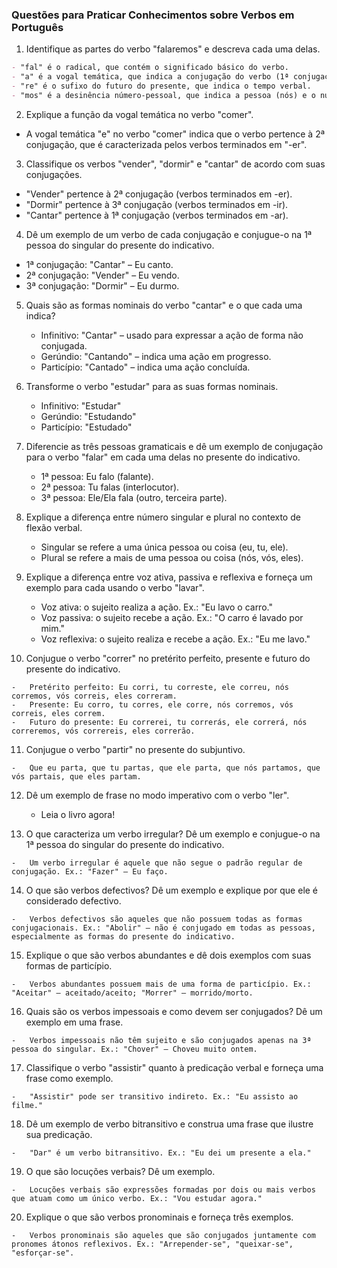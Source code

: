 ### Questões para Praticar Conhecimentos sobre Verbos em Português

1.  Identifique as partes do verbo "falaremos" e descreva cada uma delas.
```md
- "fal" é o radical, que contém o significado básico do verbo.
- "a" é a vogal temática, que indica a conjugação do verbo (1ª conjugação, terminada em -ar).
- "re" é o sufixo do futuro do presente, que indica o tempo verbal.
- "mos" é a desinência número-pessoal, que indica a pessoa (nós) e o número (plural).
```

2.  Explique a função da vogal temática no verbo "comer".

-   A vogal temática "e" no verbo "comer" indica que o verbo pertence à 2ª conjugação, que é caracterizada pelos verbos terminados em "-er".

3.  Classifique os verbos "vender", "dormir" e "cantar" de acordo com suas conjugações.

-   "Vender" pertence à 2ª conjugação (verbos terminados em -er).
-   "Dormir" pertence à 3ª conjugação (verbos terminados em -ir).
-   "Cantar" pertence à 1ª conjugação (verbos terminados em -ar).

4.  Dê um exemplo de um verbo de cada conjugação e conjugue-o na 1ª pessoa do singular do presente do indicativo.

-   1ª conjugação: "Cantar" – Eu canto.
-   2ª conjugação: "Vender" – Eu vendo.
-   3ª conjugação: "Dormir" – Eu durmo.

5.  Quais são as formas nominais do verbo "cantar" e o que cada uma indica?
    
    -   Infinitivo: "Cantar" – usado para expressar a ação de forma não conjugada.
    -   Gerúndio: "Cantando" – indica uma ação em progresso.
    -   Particípio: "Cantado" – indica uma ação concluída.

6.  Transforme o verbo "estudar" para as suas formas nominais.
    
    -   Infinitivo: "Estudar"
    -   Gerúndio: "Estudando"
    -   Particípio: "Estudado"

7.  Diferencie as três pessoas gramaticais e dê um exemplo de conjugação para o verbo "falar" em cada uma delas no presente do indicativo.
    
    -   1ª pessoa: Eu falo (falante).
    -   2ª pessoa: Tu falas (interlocutor).
    -   3ª pessoa: Ele/Ela fala (outro, terceira parte).

8.  Explique a diferença entre número singular e plural no contexto de flexão verbal.
    
    -   Singular se refere a uma única pessoa ou coisa (eu, tu, ele).
    -   Plural se refere a mais de uma pessoa ou coisa (nós, vós, eles).

9.  Explique a diferença entre voz ativa, passiva e reflexiva e forneça um exemplo para cada usando o verbo "lavar".
    
    -   Voz ativa: o sujeito realiza a ação. Ex.: "Eu lavo o carro."
    -   Voz passiva: o sujeito recebe a ação. Ex.: "O carro é lavado por mim."
    -   Voz reflexiva: o sujeito realiza e recebe a ação. Ex.: "Eu me lavo."

10.  Conjugue o verbo "correr" no pretérito perfeito, presente e futuro do presente do indicativo.
    
    -   Pretérito perfeito: Eu corri, tu correste, ele correu, nós corremos, vós correis, eles correram.
    -   Presente: Eu corro, tu corres, ele corre, nós corremos, vós correis, eles correm.
    -   Futuro do presente: Eu correrei, tu correrás, ele correrá, nós correremos, vós correreis, eles correrão.

11.  Conjugue o verbo "partir" no presente do subjuntivo.
    
    -   Que eu parta, que tu partas, que ele parta, que nós partamos, que vós partais, que eles partam.

12. Dê um exemplo de frase no modo imperativo com o verbo "ler".
    
    -   Leia o livro agora!

13.  O que caracteriza um verbo irregular? Dê um exemplo e conjugue-o na 1ª pessoa do singular do presente do indicativo.
    
    -   Um verbo irregular é aquele que não segue o padrão regular de conjugação. Ex.: "Fazer" – Eu faço.

14.  O que são verbos defectivos? Dê um exemplo e explique por que ele é considerado defectivo.
    
    -   Verbos defectivos são aqueles que não possuem todas as formas conjugacionais. Ex.: "Abolir" – não é conjugado em todas as pessoas, especialmente as formas do presente do indicativo.

15.  Explique o que são verbos abundantes e dê dois exemplos com suas formas de particípio.
    
    -   Verbos abundantes possuem mais de uma forma de particípio. Ex.: "Aceitar" – aceitado/aceito; "Morrer" – morrido/morto.

16.  Quais são os verbos impessoais e como devem ser conjugados? Dê um exemplo em uma frase.
    
    -   Verbos impessoais não têm sujeito e são conjugados apenas na 3ª pessoa do singular. Ex.: "Chover" – Choveu muito ontem.

17.  Classifique o verbo "assistir" quanto à predicação verbal e forneça uma frase como exemplo.
    
    -   "Assistir" pode ser transitivo indireto. Ex.: "Eu assisto ao filme."

18.  Dê um exemplo de verbo bitransitivo e construa uma frase que ilustre sua predicação.
    
    -   "Dar" é um verbo bitransitivo. Ex.: "Eu dei um presente a ela."

19.  O que são locuções verbais? Dê um exemplo.
    
    -   Locuções verbais são expressões formadas por dois ou mais verbos que atuam como um único verbo. Ex.: "Vou estudar agora."

20.  Explique o que são verbos pronominais e forneça três exemplos.
    
    -   Verbos pronominais são aqueles que são conjugados juntamente com pronomes átonos reflexivos. Ex.: "Arrepender-se", "queixar-se", "esforçar-se".
